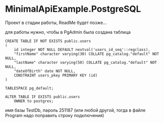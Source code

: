 # MinimalApiExample.PostgreSQL
Проект в стадии работы, ReadMe будет позже...

для работы нужно, чтобы в PgAdmin была создана таблица 
```
CREATE TABLE IF NOT EXISTS public.users
(
    id integer NOT NULL DEFAULT nextval('users_id_seq'::regclass),
    "firstName" character varying(30) COLLATE pg_catalog."default" NOT NULL,
    "lastName" character varying(50) COLLATE pg_catalog."default" NOT NULL,
    "dateOfBirth" date NOT NULL,
    CONSTRAINT users_pkey PRIMARY KEY (id)
)

TABLESPACE pg_default;

ALTER TABLE IF EXISTS public.users
    OWNER to postgres;
```
имя базы TestDb, пароль 251187 (или любой другой, тогда в файле Program надо поправить строку подключения)
